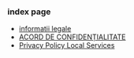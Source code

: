 ### index page
+ [informatii legale](./informatii-legale.md)
+ [ACORD DE CONFIDENȚIALITATE](./acord-de-confidentialitate.md)
+ [Privacy Policy Local Services](./privacy-policy-app.md)
